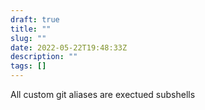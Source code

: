 ```yaml
---
draft: true
title: ""
slug: ""
date: 2022-05-22T19:48:33Z
description: ""
tags: []
---
```


All custom git aliases are exectued subshells